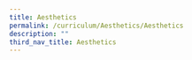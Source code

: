 ```yaml
---
title: Aesthetics
permalink: /curriculum/Aesthetics/Aesthetics
description: ""
third_nav_title: Aesthetics
---
```

